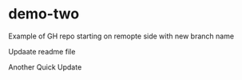 # demo-two
Example of GH repo starting on remopte side with new branch name

Updaate readme file 

Another Quick Update
